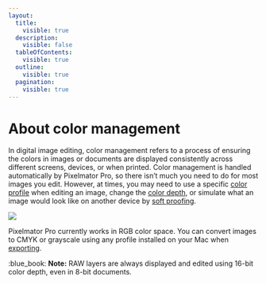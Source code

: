 ```yaml
---
layout:
  title:
    visible: true
  description:
    visible: false
  tableOfContents:
    visible: true
  outline:
    visible: true
  pagination:
    visible: true
---
```


# About color management

In digital image editing, color management refers to a process of ensuring the colors in images or documents are displayed consistently across different screens, devices, or when printed. Color management is handled automatically by Pixelmator Pro, so there isn’t much you need to do for most images you edit. However, at times, you may need to use a specific [color profile](change-the-color-profile-of-an-image.md) when editing an image, change the [color depth](change-the-color-depth-of-an-image.md), or simulate what an image would look like on another device by [soft proofing](see-what-an-image-looks-like-on-another-device.md).

![](https://help.pixelmator.com/pixelmator-pro/3.5/assets/English/1656672278000.jpeg)

Pixelmator Pro currently works in RGB color space. You can convert images to CMYK or grayscale using any profile installed on your Mac when [exporting](../export-and-share-images/).

:blue\_book: **Note:** RAW layers are always displayed and edited using 16-bit color depth, even in 8-bit documents.
